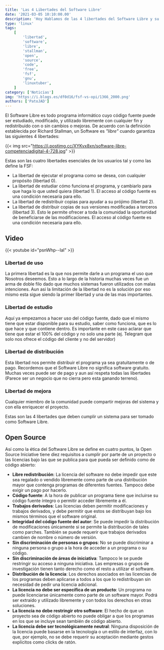 ```yaml
---
title: 'Las 4 Libertades del Software Libre'
date: '2021-03-05 10:10:00.00'
description: 'Hoy Hablamos de las 4 libertades del Software Libre y su diferencia con el OpenSource'
type: 'linux'
tags:
    [
        'libertad',
        'software',
        'libre',
        'stallman',
        'open',
        'source',
        'code',
        'free',
        'fsf',
        'gnu',
        'linuxtuber',
    ]
category: ['Noticias']
img: 'https://i.blogs.es/df0d16/fsf-vs-opi/1366_2000.png'
authors: ['PatoJAD']
---
```


El Software Libre es todo programa informático cuyo código fuente puede ser estudiado, modificado, y utilizado libremente con cualquier fin y redistribuido con o sin cambios o mejoras. De acuerdo con la definición establecida por Richard Stallman, un Software es _"libre"_ cuando garantiza las siguientes 4 libertades:

{{< img src="https://i.postimg.cc/XYKvx8xn/software-libre-competenciadigital-4-728.jpg" >}}

Estas son las cuatro libertades esenciales de los usuarios tal y como las define la FSF:

-   La libertad de ejecutar el programa como se desea, con cualquier propósito (libertad 0).
-   La libertad de estudiar cómo funciona el programa, y cambiarlo para que haga lo que usted quiera (libertad 1). El acceso al código fuente es una condición necesaria para ello.
-   La libertad de redistribuir copias para ayudar a su prójimo (libertad 2).
-   La libertad de distribuir copias de sus versiones modificadas a terceros (libertad 3). Esto le permite ofrecer a toda la comunidad la oportunidad de beneficiarse de las modificaciones. El acceso al código fuente es una condición necesaria para ello.

## Video

{{< youtube id="psnWhp--IaI" >}}

### Libertad de uso

La primera libertad es la que nos permite darle a un programa el uso que Nosotros deseemos. Esto a lo largo de la historia muchas veces fue un arma de doble filo dado que muchos sistemas fueron utilizados con malas intenciones. Aun asi la limitación de la libertad no es la solución por eso mismo esta sigue siendo la primer libertad y una de las mas importantes.

### Libertad de estudio

Aquí ya empezamos a hacer uso del código fuente, dado que el mismo tiene que estar disponible para su estudio, saber como funciona, que es lo que hace y que contiene dentro. Es importante en este caso aclarar que tiene que estar el 100% del código y no solo una parte (ej. Telegram que solo nos ofrece el código del cliente y no del servidor)

### Libertad de distribución

Esta libertad nos permite distribuir el programa ya sea gratuitamente o de pago. Recordemos que el Software Libre no significa software gratuito. Muchas veces puede ser de pago y aun así respeta todas las libertades (Parece ser un negocio que no cierra pero esta ganando terreno).

### Libertad de mejora

Cualquier miembro de la comunidad puede compartir mejoras del sistema y con ella enriquecer el proyecto.

Estas son las 4 libertades que deben cumplir un sistema para ser tomado como Software Libre.

## Open Source

Así como la ética del Software Libre se define en cuatro puntos, la Open Source Iniciative tiene diez requisitos a cumplir por parte de un proyecto o las licencias bajo las que se publica para que pueda ser definido como de código abierto:

-   **Libre redistribución**: La licencia del software no debe impedir que este sea regalado o vendido libremente como parte de una distribución mayor que contenga programas de diferentes fuentes. Tampoco debe exigir un pago por hacerlo.
-   **Código fuente**: A la hora de publicar un programa tiene que incluirse su código fuente íntegro o permitir acceder libremente a él.
-   **Trabajos derivados**: Las licencias deben permitir modificaciones y trabajos derivados, y debe permitir que estos se distribuyan bajo los mismos términos que el software original.
-   **Integridad del código fuente del autor**: Se puede impedir la distribución de modificaciones únicamente si se permite la distribución de tales como parches. También se puede requerir que trabajos derivados cambien de nombre o número de versión.
-   **Sin discriminación de personas o grupos**: No se puede discriminar a ninguna persona o grupo a la hora de acceder a un programa o su código.
-   **Sin discriminación de áreas de iniciativa**: Tampoco le se puede restringir su acceso a ninguna iniciativa. Las empresas o grupos de investigación tienen tanto derecho como el resto a utilizar el software.
-   **Distribución de la licencia**: Los derechos asociados en las licencias de los programas deben aplicarse a todos a los que lo redistribuyan sin necesidad de pedir una licencia adicional.
-   **La licencia no debe ser específica de un producto**: Un programa no puede licenciarse únicamente como parte de un software mayor. Podrá ser extraído y utilizado libremente y con todos los derechos en otras soluciones.
-   **La licencia no debe restringir otro software**: El hecho de que un proyecto sea de código abierto no puede obligar a que los programas en los que se incluye sean también de código abierto.
-   **La licencia debe ser tecnológicamente neutral**: Ninguna disposición de la licencia puede basarse en la tecnología o un estilo de interfaz, con lo que, por ejemplo, no se debe requerir su aceptación mediante gestos explícitos como clicks de ratón.
